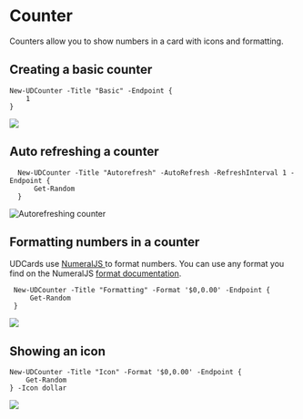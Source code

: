 # Counter

Counters allow you to show numbers in a card with icons and formatting.

## Creating a basic counter

```text
New-UDCounter -Title "Basic" -Endpoint {
    1
}
```

![](../.gitbook/assets/image%20%2860%29.png)

## Auto refreshing a counter

```text
  New-UDCounter -Title "Autorefresh" -AutoRefresh -RefreshInterval 1 -Endpoint {
      Get-Random 
  }
```

![Autorefreshing counter](../.gitbook/assets/card.gif)

## Formatting numbers in a counter

UDCards use [NumeralJS ](http://numeraljs.com/)to format numbers. You can use any format you find on the NumeralJS [format documentation](http://numeraljs.com/#format).

```text
 New-UDCounter -Title "Formatting" -Format '$0,0.00' -Endpoint {
     Get-Random 
 }
```

![](../.gitbook/assets/image%20%2845%29.png)

## Showing an icon

```text
New-UDCounter -Title "Icon" -Format '$0,0.00' -Endpoint {
    Get-Random 
} -Icon dollar
```

![](../.gitbook/assets/image%20%2838%29.png)

